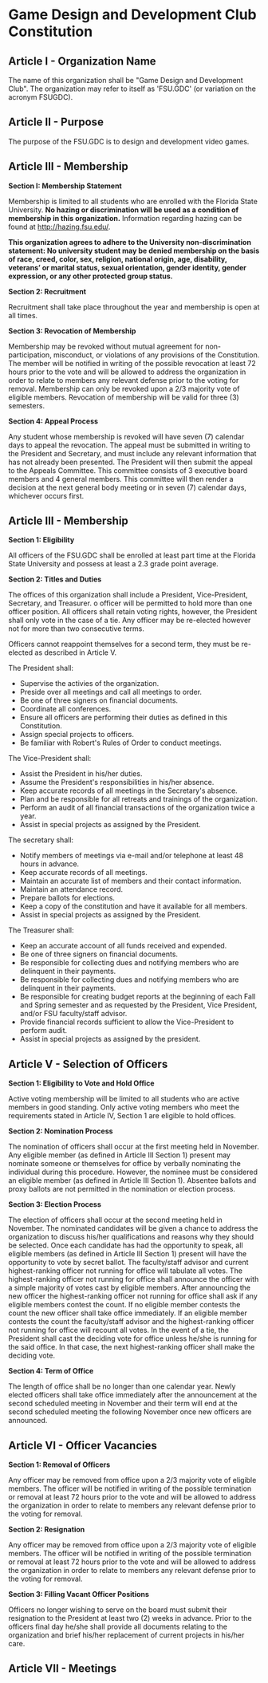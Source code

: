 Game Design and Development Club Constitution
=============================================

Article I - Organization Name
-----------------------------
   The name of this organization shall be "Game Design and Development Club". The organization may refer to itself as 'FSU.GDC' (or variation on the acronym FSUGDC).


Article II - Purpose
-----------------------------
   The purpose of the FSU.GDC is to design and development video games.

Article III - Membership
---------------------------------
**Section I: Membership Statement**

   Membership is limited to all students who are enrolled with the Florida State University. **No hazing or discrimination will be used as a condition of membership in this organization.** Information regarding hazing can be found at http://hazing.fsu.edu/.

   **This organization agrees to adhere to the University non-discrimination statement: No university student may be denied membership on the basis of race, creed, color, sex, religion, national origin, age, disability, veterans’ or marital status, sexual orientation, gender identity, gender expression, or any other protected group status.**

**Section 2: Recruitment**

   Recruitment shall take place throughout the year and membership is open at all times.

**Section 3: Revocation of Membership**

   Membership may be revoked without mutual agreement for non-participation, misconduct, or violations of any provisions of the Constitution. The member will be notified in writing of the possible revocation at least 72 hours prior to the vote and will be allowed to address the organization in order to relate to members any relevant defense prior to the voting for removal. Membership can only be revoked upon a 2/3 majority vote of eligible members. Revocation of membership will be valid for three (3) semesters.

**Section 4: Appeal Process**

   Any student whose membership is revoked will have seven (7) calendar days to appeal the revocation. The appeal must be submitted in writing to the President and Secretary, and must include any relevant information that has not already been presented. The President will then submit the appeal to the Appeals Committee. This committee consists of 3 executive board members and 4 general members. This committee will then render a decision at the next general body meeting or in seven (7) calendar days, whichever occurs first.

Article III - Membership
---------------------------------
**Section 1: Eligibility**
   
   All officers of the FSU.GDC shall be enrolled at least part time at the Florida State University and possess at least a 2.3 grade point average.

**Section 2: Titles and Duties**

   The offices of this organization shall include a President, Vice-President, Secretary, and Treasurer. o officer will be permitted to hold more than one officer position. All officers shall retain voting rights, however, the President shall only vote in the case of a tie. Any officer may be re-elected however not for more than two consecutive terms.

   Officers cannot reappoint themselves for a second term, they must be re-elected as described in Article V.

The President shall:
*  Supervise the activies of the organization.
*  Preside over all meetings and call all meetings to order.
*  Be one of three signers on financial documents.
*  Coordinate all conferences.
*  Ensure all officers are performing their duties as defined in this Constitution.
*  Assign special projects to officers.
*  Be familiar with Robert's Rules of Order to conduct meetings.

The Vice-President shall:
*  Assist the President in his/her duties.
*  Assume the President's responsibilities in his/her absence.
*  Keep accurate records of all meetings in the Secretary's absence.
*  Plan and be responsible for all retreats and trainings of the organization.
*  Perform an audit of all financial transactions of the organization twice a year.
*  Assist in special projects as assigned by the President.

The secretary shall:
*  Notify members of meetings via e-mail and/or telephone at least 48 hours in advance.
*  Keep accurate records of all meetings.
*  Maintain an accurate list of members and their contact information.
*  Maintain an attendance record.
*  Prepare ballots for elections.
*  Keep a copy of the constitution and have it available for all members.
*  Assist in special projects as assigned by the President.

The Treasurer shall:
*  Keep an accurate account of all funds received and expended.
*  Be one of three signers on financial documents.
*  Be responsible for collecting dues and notifying members who are delinquent in their payments.
*  Be responsible for collecting dues and notifying members who are delinquent in their payments.
*  Be responsible for creating budget reports at the beginning of each Fall and Spring semester and as requested by the President, Vice President, and/or FSU faculty/staff advisor.
*  Provide financial records sufficient to allow the Vice-President to perform audit.
*  Assist in special projects as assigned by the president.

Article V - Selection of Officers
------------------------------------------
**Section 1: Eligibility to Vote and Hold Office**

   Active voting membership will be limited to all students who are active members in good standing. Only active voting members who meet the requirements stated in Article IV, Section 1 are eligible to hold offices.

**Section 2: Nomination Process**

   The nomination of officers shall occur at the first meeting held in November. Any eligible member (as defined in Article III Section 1) present may nominate someone or themselves for office by verbally nominating the individual during this procedure. However, the nominee must be considered an eligible member (as defined in Article III Section 1). Absentee ballots and proxy ballots are not permitted in the nomination or election process.

**Section 3: Election Process**

   The election of officers shall occur at the second meeting held in November. The nominated candidates will be given a chance to address the organization to discuss his/her qualifications and reasons why they should be selected. Once each candidate has had the opportunity to speak, all eligible members (as defined in Article III Section 1) present will have the opportunity to vote by secret ballot. The faculty/staff advisor and current highest-ranking officer not running for office will tabulate all votes. The highest-ranking officer not running for office shall announce the officer with a simple majority of votes cast by eligible members. After announcing the new officer the highest-ranking officer not running for office shall ask if any eligible members contest the count. If no eligible member contests the count the new officer shall take office immediately. If an eligible member contests the count the faculty/staff advisor and the highest-ranking officer not running for office will recount all votes. In the event of a tie, the President shall cast the deciding vote for office unless he/she is running for the said office. In that case, the next highest-ranking officer shall make the deciding vote.

**Section 4: Term of Office**

   The length of office shall be no longer than one calendar year. Newly elected officers shall take office immediately after the announcement at the second scheduled meeting in November and their term will end at the second scheduled meeting the following November once new officers are announced.

Article VI - Officer Vacancies
----------------------------------------
**Section 1: Removal of Officers**

   Any officer may be removed from office upon a 2/3 majority vote of eligible members. The officer will be notified in writing of the possible termination or removal at least 72 hours prior to the vote and will be allowed to address the organization in order to relate to members any relevant defense prior to the voting for removal.

**Section 2: Resignation**

   Any officer may be removed from office upon a 2/3 majority vote of eligible members. The officer will be notified in writing of the possible termination or removal at least 72 hours prior to the vote and will be allowed to address the organization in order to relate to members any relevant defense prior to the voting for removal.

**Section 3: Filling Vacant Officer Positions**

   Officers no longer wishing to serve on the board must submit their resignation to the President at least two (2) weeks in advance. Prior to the officers final day he/she shall provide all documents relating to the organization and brief his/her replacement of current projects in his/her care.

Article VII - Meetings
----------------------------------------
